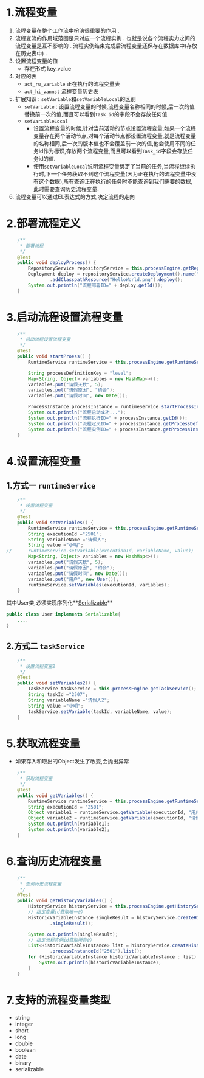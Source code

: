 

# 1.流程变量

1. 流程变量在整个工作流中扮演很重要的作用 .
2. 流程变流的作用域范围是只对应一个流程实例 . 也就是说各个流程实力之间的流程变量是互不影响的 . 流程实例结束完成后流程变量还保存在数据库中(存放在历史表中) .
3. 设置流程变量的值
   * 存在形式  key_value
4. 对应的表
   * `act_ru_variable` 正在执行的流程变量表
   * `act_hi_vannst` 流程变量历史表
5. 扩展知识 : `setVariable`和`setVariableLocal`的区别
   * `setVariable` : 设置流程变量的时候,流程变量名称相同的时候,后一次的值替换前一次的值,而且可以看到`Task_id`的字段不会存放任何值
   * `setVariableLocal`
     * 设置流程变量的时候,针对当前活动的节点设置流程变量,如果一个流程变量存在两个活动节点,对每个活动节点都设置流程变量,就是流程变量的名称相同,后一次的版本值也不会覆盖前一次的值,他会使用不同的任务id作为标识,存放两个流程变量,而且可以看到`Task_id`字段会存放任务id的值.
     * 使用`setVariableLocal`说明流程变量绑定了当前的任务,当流程继续执行时,下一个任务获取不到这个流程变量(因为正在执行的流程变量中没有这个数据),所有查询正在执行的任务时不能查询到我们需要的数据,此时需要查询历史流程变量.
6. 流程变量可以通过EL表达式的方式,决定流程的走向

# 2.部署流程定义

```java
	/**
	 * 部署流程
	 */
	@Test
	public void deployProcess() {
		RepositoryService repositoryService = this.processEngine.getRepositoryService();
		Deployment deploy = repositoryService.createDeployment().name("请假流程").addClasspathResource("HelloWorld.bpmn")
				.addClasspathResource("HelloWorld.png").deploy();
		System.out.println("流程部署ID=" + deploy.getId());
	}
```



# 3.启动流程设置流程变量

```java
	/**
	 * 启动流程设置流程变量
	 */
	@Test
	public void startProess() {
		RuntimeService runtimeService = this.processEngine.getRuntimeService();

		String processDefinitionKey = "level";
		Map<String, Object> variables = new HashMap<>();
		variables.put("请假天数", 5);
		variables.put("请假原因", "约会");
		variables.put("请假时间", new Date());

		ProcessInstance processInstance = runtimeService.startProcessInstanceByKey(processDefinitionKey, variables);
		System.out.println("流程启动成功...");
		System.out.println("流程执行ID=" + processInstance.getId());
		System.out.println("流程定义ID=" + processInstance.getProcessDefinitionId());
		System.out.println("流程实例ID=" + processInstance.getProcessInstanceId());
	}
```



# 4.设置流程变量

## 1.方式一 `runtimeService`

```java
	/**
	 * 设置流程变量
	 */
	@Test
	public void setVariables() {
		RuntimeService runtimeService = this.processEngine.getRuntimeService();
		String executionId ="2501";
		String variableName ="请假人";
		String value ="小明";
//		runtimeService.setVariable(executionId, variableName, value);
		Map<String, Object> variables = new HashMap<>();
		variables.put("请假天数", 5);
		variables.put("请假原因", "约会");
		variables.put("请假时间", new Date());
		variables.put("用户", new User());
		runtimeService.setVariables(executionId, variables);
	}
```

其中User类,必须实现序列化**<u>Serializable</u>**

```java
public class User implements Serializable{
    ....
}
```

## 2.方式二 `taskService`

```java
	/**
	 * 设置流程变量2
	 */
	@Test
	public void setVariables2() {
		TaskService taskService = this.processEngine.getTaskService();
		String taskId ="2507";
		String variableName ="请假人2";
		String value ="小明";
		taskService.setVariable(taskId, variableName, value);
	}
```



# 5.获取流程变量

* 如果存入和取出的Object发生了改变,会抛出异常

```java
	/**
	 * 获取流程变量
	 */
	@Test
	public void getVariables() {
		RuntimeService runtimeService = this.processEngine.getRuntimeService();
		String executionId = "2501";
		Object variable1 = runtimeService.getVariable(executionId, "用户");
		Object variable2 = runtimeService.getVariable(executionId, "请假人");
		System.out.println(variable1);
		System.out.println(variable2);
	}
```



# 6.查询历史流程变量

```java
	/**
	 * 查询历史流程变量
	 */
	@Test
	public void getHistoryVariables() {
		HistoryService historyService = this.processEngine.getHistoryService();
		// 指定变量id获取唯一的
		HistoricVariableInstance singleResult = historyService.createHistoricVariableInstanceQuery().id("2503")
				.singleResult();

		System.out.println(singleResult);
		// 指定流程实例id获取所有的
		List<HistoricVariableInstance> list = historyService.createHistoricVariableInstanceQuery()
				.processInstanceId("2501").list();
		for (HistoricVariableInstance historicVariableInstance : list) {
			System.out.println(historicVariableInstance);
		}
	}
```



# 7.支持的流程变量类型

* string
* integer
* short
* long
* double
* boolean
* date
* binary
* serializable

